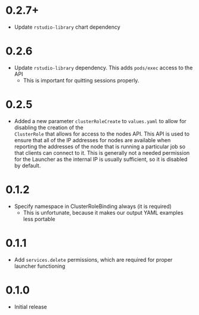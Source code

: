 # 0.2.7+

- Update `rstudio-library` chart dependency

# 0.2.6

- Update `rstudio-library` dependency. This adds `pods/exec` access to the API
  - This is important for quitting sessions properly.

# 0.2.5

- Added a new parameter `clusterRoleCreate` to `values.yaml` to allow for disabling the creation of the         
  `ClusterRole` that allows for access to the nodes API. This API is used to ensure that all of the IP addresses
  for nodes are available when reporting the addresses of the node that is running a particular job so that
  clients can connect to it. This is generally not a needed permission for the Launcher as the internal IP is
  usually sufficient, so it is disabled by default.

# 0.1.2

- Specify namespace in ClusterRoleBinding always (it is required)
    - This is unfortunate, because it makes our output YAML examples less portable

# 0.1.1

- Add `services.delete` permissions, which are required for proper launcher functioning

# 0.1.0

- Initial release

